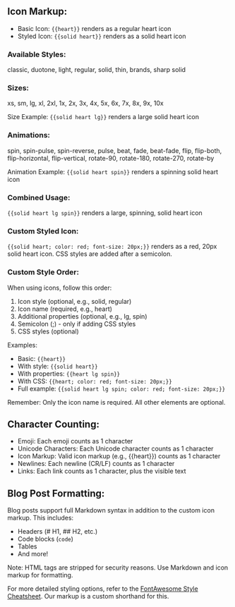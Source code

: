 
## Icon Markup:

- Basic Icon: `{{heart}}` renders as a regular heart icon
- Styled Icon: `{{solid heart}}` renders as a solid heart icon

### Available Styles:
classic, duotone, light, regular, solid, thin, brands, sharp solid

### Sizes:
xs, sm, lg, xl, 2xl, 1x, 2x, 3x, 4x, 5x, 6x, 7x, 8x, 9x, 10x

Size Example: `{{solid heart lg}}` renders a large solid heart icon

### Animations:
spin, spin-pulse, spin-reverse, pulse, beat, fade, beat-fade, flip, flip-both, flip-horizontal, flip-vertical, rotate-90, rotate-180, rotate-270, rotate-by

Animation Example: `{{solid heart spin}}` renders a spinning solid heart icon

### Combined Usage:
`{{solid heart lg spin}}` renders a large, spinning, solid heart icon

### Custom Styled Icon:
`{{solid heart; color: red; font-size: 20px;}}` renders as a red, 20px solid heart icon. CSS styles are added after a semicolon.

### Custom Style Order:
When using icons, follow this order:
1. Icon style (optional, e.g., solid, regular)
2. Icon name (required, e.g., heart)
3. Additional properties (optional, e.g., lg, spin)
4. Semicolon (;) - only if adding CSS styles
5. CSS styles (optional)

Examples:
- Basic: `{{heart}}`
- With style: `{{solid heart}}`
- With properties: `{{heart lg spin}}`
- With CSS: `{{heart; color: red; font-size: 20px;}}`
- Full example: `{{solid heart lg spin; color: red; font-size: 20px;}}`

Remember: Only the icon name is required. All other elements are optional.

## Character Counting:

- Emoji: Each emoji counts as 1 character
- Unicode Characters: Each Unicode character counts as 1 character
- Icon Markup: Valid icon markup (e.g., {{heart}}) counts as 1 character
- Newlines: Each newline (CR/LF) counts as 1 character
- Links: Each link counts as 1 character, plus the visible text

## Blog Post Formatting:

Blog posts support full Markdown syntax in addition to the custom icon markup. This includes:

- Headers (# H1, ## H2, etc.)
- Code blocks (``` code ```)
- Tables
- And more!

Note: HTML tags are stripped for security reasons. Use Markdown and icon markup for formatting.

For more detailed styling options, refer to the [FontAwesome Style Cheatsheet](https://docs.fontawesome.com/web/style/style-cheatsheet). Our markup is a custom shorthand for this.